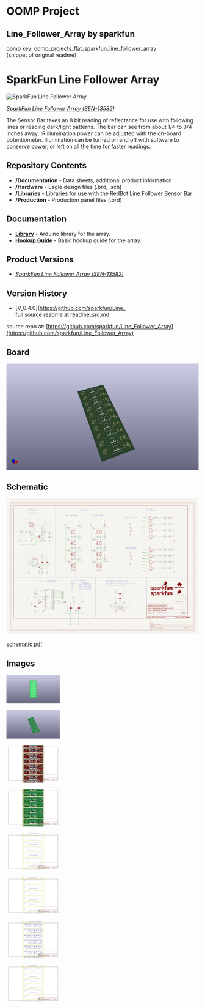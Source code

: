 # OOMP Project  
## Line_Follower_Array  by sparkfun  
  
oomp key: oomp_projects_flat_sparkfun_line_follower_array  
(snippet of original readme)  
  
SparkFun Line Follower Array  
========================================  
  
![SparkFun Line Follower Array](https://raw.githubusercontent.com/sparkfun/SparkFun_Line_Follower_Array_Arduino_Library/master/extras/BoardPicture.png?token=AKhi91BrwgQjDyN_JtS7Qd-Hquv4fkMiks5WJn4hwA%3D%3D)  
  
[*SparkFun Line Follower Array (SEN-13582)*](https://www.sparkfun.com/products/13582)  
  
The Sensor Bar takes an 8 bit reading of reflectance for use with following lines or reading dark/light patterns.  The bar can see from about 1/4 to 3/4 inches away.  IR illumination power can be adjusted with the on-board potentiometer.  Illumination can be turned on and off with software to conserve power, or left on all the time for faster readings.  
  
Repository Contents  
-------------------  
  
* **/Documentation** - Data sheets, additional product information  
* **/Hardware** - Eagle design files (.brd, .sch)  
* **/Libraries** - Libraries for use with the RedBot Line Follower Sensor Bar  
* **/Production** - Production panel files (.brd)  
  
Documentation  
--------------  
* **[Library](https://github.com/sparkfun/SparkFun_Line_Follower_Array_Arduino_Library)** - Arduino library for the array.  
* **[Hookup Guide](https://learn.sparkfun.com/tutorials/sparkfun-line-follower-array-hookup-guide)** - Basic hookup guide for the array.  
  
Product Versions  
----------------  
* [*SparkFun Line Follower Array (SEN-13582)*](https://www.sparkfun.com/products/13582)  
  
  
Version History  
---------------  
* [V_0.4.0](https://github.com/sparkfun/Line_  
  full source readme at [readme_src.md](readme_src.md)  
  
source repo at: [https://github.com/sparkfun/Line_Follower_Array](https://github.com/sparkfun/Line_Follower_Array)  
## Board  
  
[![working_3d.png](working_3d_600.png)](working_3d.png)  
## Schematic  
  
[![working_schematic.png](working_schematic_600.png)](working_schematic.png)  
  
[schematic pdf](working_schematic.pdf)  
## Images  
  
[![working_3D_bottom.png](working_3D_bottom_140.png)](working_3D_bottom.png)  
  
[![working_3D_top.png](working_3D_top_140.png)](working_3D_top.png)  
  
[![working_assembly_page_01.png](working_assembly_page_01_140.png)](working_assembly_page_01.png)  
  
[![working_assembly_page_02.png](working_assembly_page_02_140.png)](working_assembly_page_02.png)  
  
[![working_assembly_page_03.png](working_assembly_page_03_140.png)](working_assembly_page_03.png)  
  
[![working_assembly_page_04.png](working_assembly_page_04_140.png)](working_assembly_page_04.png)  
  
[![working_assembly_page_05.png](working_assembly_page_05_140.png)](working_assembly_page_05.png)  
  
[![working_assembly_page_06.png](working_assembly_page_06_140.png)](working_assembly_page_06.png)  
